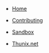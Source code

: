 * [Home](/)
* [Contributing](/system/contributing)
* [Sandbox](/sandbox)

* [Thunix.net](https://thunix.net)
